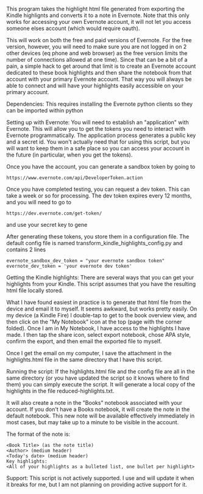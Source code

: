 This program takes the highlight html file generated from exporting the Kindle highlignts and converts it to a note in Evernote. Note that this only works for accessing your own Evernote account, it will not let you access someone elses account (which would require oauth). 

This will work on both the free and paid versions of Evernote. For the free version, however, you will need to make sure you are not logged in on 2 other devices (eq phone and web browser) as the free version limits the number of connections allowed at one time). Since that can be a bit of a pain, a simple hack to get around that limit is to create an Evernote account dedicated to these book highlights and then share the notebook from that account with your primary Evernote account. That way you will always be able to connect and will have your highlights easily accessible on your primary account.  

Dependencies: 
This requires installing the Evernote python clients so they can be imported within python


Setting up with Evernote: 
You will need to establish an "application" with Evernote. This will allow you to get the tokens you need to interact with Evernote programmatically. The application process generates a public key and a secret id. You won't actually need that for using this script, but you will want to keep them in a safe place so you can access your account in the future (in particular, when you get the tokens). 

Once you have the account, you can generate a sandbox token by going to 

	https://www.evernote.com/api/DeveloperToken.action 

Once you have completed testing, you can request a dev token. This can take a week or so for processing. 
The dev token expires every 12 months, and you will need to go to 

	https://dev.evernote.com/get-token/ 

and use your secret key to gene

After generating these tokens, you store them in a configuration file. 
The default config file is named transform_kindle_highlights_config.py and contains 2 lines

	evernote_sandbox_dev_token = "your evernote sandbox token"
	evernote_dev_token = 'your evernote dev token' 


Getting the Kindle highlights: 
There are several ways that you can get your highlights from your Kindle. This script assumes that you have the resulting html file locally stored. 

What I have found easiest in practice is to generate that html file from the device and email it to myself. It seems awkward, but works pretty easily. On my device (a Kindle Fire) I double-tap to get to the book overview view, and then click on the "My Notebook" icon at the top (page with the corner folded). Once I am in My Notebook, I have access to the highlights I have made. I then tap the share icon, select export notebook, chose APA style, confirm the export, and then email the exported file to myself. 

Once I get the email on my computer, I save the attachment in the highlights.html file in the same directory that I have this script. 

Running the script: 
If the highlights.html file and the config file are all in the same directory (or you have updated the script so it knows where to find them) you can simply execute the script. It will generate a local copy of the highlights in the file reduced-highlights.txt. 

It will also create a note in the "Books" notebook associated with your account. If you don't have a Books notebook, it will create the note in the default notebook. This new note will be available effectively immediately in most cases, but may take up to a minute to be visible in the account. 

The format of the note is: 

	<Book Title> (as the note title) 
	<Author> (medium header) 
	<Today's date> (medium header) 
	Key highlights: 
	<All of your highlights as a bulleted list, one bullet per highlight> 


Support: 
This script is not actively supported. I use and will update it when it breaks for me, but I am not planning on providing active support for it. 
